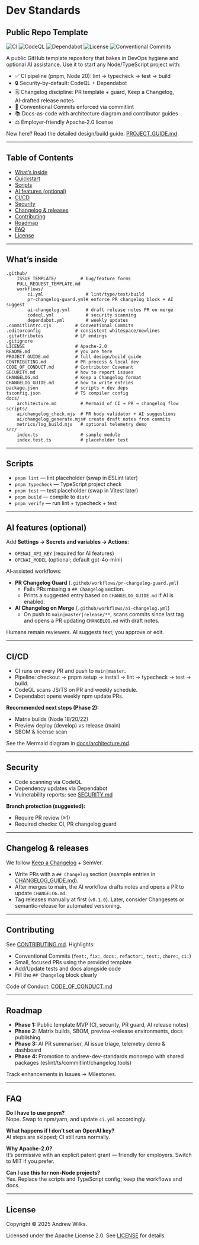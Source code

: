 # Dev Standards

## Public Repo Template

![CI](https://github.com/AndrewWilks/repo-template-public/actions/workflows/ci.yml/badge.svg)
![CodeQL](https://github.com/AndrewWilks/repo-template-public/actions/workflows/codeql.yml/badge.svg)
![Dependabot](https://img.shields.io/github/dependabot/updates/AndrewWilks/repo-template-public?logo=dependabot)
![License](https://img.shields.io/github/license/AndrewWilks/repo-template-public?logo=apache)
![Conventional Commits](https://img.shields.io/badge/commit-conventional-brightgreen.svg?logo=git)

A public GitHub template repository that bakes in DevOps hygiene and optional AI assistance. Use it to start any Node/TypeScript project with:

- ✅ CI pipeline (pnpm, Node 20): lint → typecheck → test → build
- 🔒 Security-by-default: CodeQL + Dependabot
- 🗒️ Changelog discipline: PR template + guard, Keep a Changelog, AI‑drafted release notes
- 🧭 Conventional Commits enforced via commitlint
- 📚 Docs-as-code with architecture diagram and contributor guides
- ⚖️ Employer‑friendly Apache‑2.0 license

New here? Read the detailed design/build guide: [PROJECT_GUIDE.md](PROJECT_GUIDE.md)

---
## Table of Contents

- [What’s inside](#whats-inside)
- [Quickstart](#quickstart)
- [Scripts](#scripts)
- [AI features (optional)](#ai-features-optional)
- [CI/CD](#cicd)
- [Security](#security)
- [Changelog & releases](#changelog--releases)
- [Contributing](#contributing)
- [Roadmap](#roadmap)
- [FAQ](#faq)
- [License](#license)

---
## What’s inside

```
.github/
	ISSUE_TEMPLATE/         # bug/feature forms
	PULL_REQUEST_TEMPLATE.md
	workflows/
		ci.yml                # lint/type/test/build
		pr-changelog-guard.yml# enforce PR changelog block + AI suggest
		ai-changelog.yml      # draft release notes PR on merge
		codeql.yml            # security scanning
		dependabot.yml        # weekly updates
.commitlintrc.cjs         # Conventional Commits
.editorconfig             # consistent whitespace/newlines
.gitattributes            # LF endings
.gitignore
LICENSE                   # Apache-2.0
README.md                 # you are here
PROJECT_GUIDE.md          # full design/build guide
CONTRIBUTING.md           # PR process & local dev
CODE_OF_CONDUCT.md        # Contributor Covenant
SECURITY.md               # how to report issues
CHANGELOG.md              # Keep a Changelog format
CHANGELOG_GUIDE.md        # how to write entries
package.json              # scripts + dev deps
tsconfig.json             # TS compiler config
docs/
	architecture.md         # Mermaid of CI → PR → changelog flow
scripts/
	ai/changelog_check.mjs  # PR body validator + AI suggestions
	ai/changelog_generate.mjs# create draft notes from commits
	metrics/log_build.mjs   # optional telemetry demo
src/
	index.ts                # sample module
	index.test.ts           # placeholder test
```

---
## Scripts

- `pnpm lint` — lint placeholder (swap in ESLint later)
- `pnpm typecheck` — TypeScript project check
- `pnpm test` — test placeholder (swap in Vitest later)
- `pnpm build` — compile to `dist/`
- `pnpm verify` — run lint + typecheck + test

---
## AI features (optional)

Add **Settings → Secrets and variables → Actions**:

- `OPENAI_API_KEY` (required for AI features)
- `OPENAI_MODEL` (optional; default gpt-4o-mini)

AI‑assisted workflows:

- **PR Changelog Guard** (`.github/workflows/pr-changelog-guard.yml`)
	- Fails PRs missing a `## Changelog` section.
	- Prints a suggested entry based on `CHANGELOG_GUIDE.md` if AI is enabled.
- **AI Changelog on Merge** (`.github/workflows/ai-changelog.yml`)
	- On push to `main|master|release/**`, scans commits since last tag and opens a PR updating `CHANGELOG.md` with draft notes.

Humans remain reviewers. AI suggests text; you approve or edit.

---
## CI/CD

- CI runs on every PR and push to `main|master`.
- Pipeline: checkout → pnpm setup → install → lint → typecheck → test → build.
- CodeQL scans JS/TS on PR and weekly schedule.
- Dependabot opens weekly npm update PRs.

**Recommended next steps (Phase 2):**

- Matrix builds (Node 18/20/22)
- Preview deploy (develop) vs release (main)
- SBOM & license scan

See the Mermaid diagram in [docs/architecture.md](docs/architecture.md).

---
## Security

- Code scanning via CodeQL
- Dependency updates via Dependabot
- Vulnerability reports: see [SECURITY.md](SECURITY.md)

**Branch protection (suggested):**

- Require PR review (≥1)
- Required checks: CI, PR changelog guard

---
## Changelog & releases

We follow [Keep a Changelog](https://keepachangelog.com/) + SemVer.

- Write PRs with a `## Changelog` section (example entries in [CHANGELOG_GUIDE.md](CHANGELOG_GUIDE.md)).
- After merges to main, the AI workflow drafts notes and opens a PR to update `CHANGELOG.md`.
- Tag releases manually at first (`v0.1.0`). Later, consider Changesets or semantic‑release for automated versioning.

---
## Contributing

See [CONTRIBUTING.md](CONTRIBUTING.md). Highlights:

- Conventional Commits (`feat:`, `fix:`, `docs:`, `refactor:`, `test:`, `chore:`, `ci:`)
- Small, focused PRs using the provided template
- Add/Update tests and docs alongside code
- Fill the `## Changelog` block clearly

Code of Conduct: [CODE_OF_CONDUCT.md](CODE_OF_CONDUCT.md)

---
## Roadmap

- **Phase 1:** Public template MVP (CI, security, PR guard, AI release notes)
- **Phase 2:** Matrix builds, SBOM, preview→release environments, docs publishing
- **Phase 3:** AI PR summariser, AI issue triage, telemetry demo & dashboard
- **Phase 4:** Promotion to andrew-dev-standards monorepo with shared packages (eslint/ts/commitlint/changelog tools)

Track enhancements in Issues → Milestones.

---
## FAQ

**Do I have to use pnpm?**  
Nope. Swap to npm/yarn, and update `ci.yml` accordingly.

**What happens if I don’t set an OpenAI key?**  
AI steps are skipped; CI still runs normally.

**Why Apache‑2.0?**  
It’s permissive with an explicit patent grant — friendly for employers. Switch to MIT if you prefer.

**Can I use this for non‑Node projects?**  
Yes. Replace the scripts and TypeScript config; keep the workflows and docs.

---
## License

Copyright © 2025 Andrew Wilks.

Licensed under the Apache License 2.0. See [LICENSE](LICENSE) for details.
